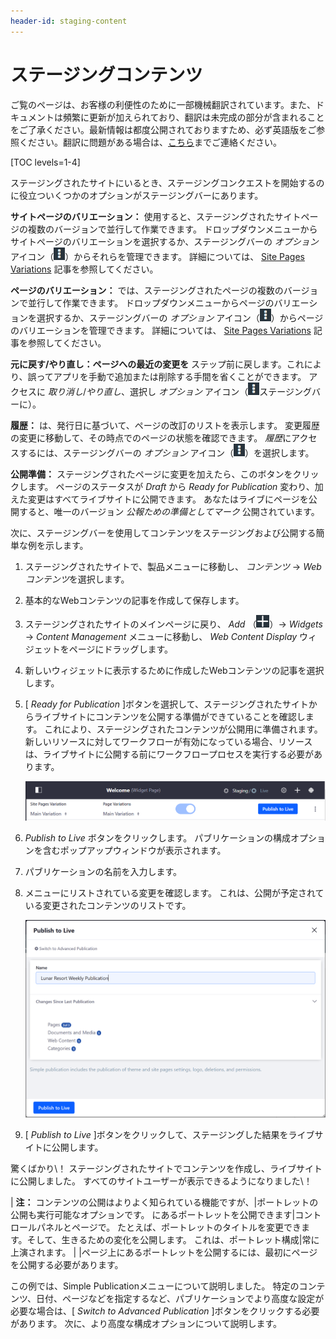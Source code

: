 ```yaml
---
header-id: staging-content
---
```


# ステージングコンテンツ

<p class="alert alert-info"><span class="wysiwyg-color-blue120">ご覧のページは、お客様の利便性のために一部機械翻訳されています。また、ドキュメントは頻繁に更新が加えられており、翻訳は未完成の部分が含まれることをご了承ください。最新情報は都度公開されておりますため、必ず英語版をご参照ください。翻訳に問題がある場合は、<a href="mailto:support-content-jp@liferay.com">こちら</a>までご連絡ください。</span></p>

[TOC levels=1-4]

ステージングされたサイトにいるとき、ステージングコンクエストを開始するのに役立ついくつかのオプションがステージングバーにあります。

**サイトページのバリエーション：** 使用すると、ステージングされたサイトページの複数のバージョンで並行して作業できます。 ドロップダウンメニューからサイトページのバリエーションを選択するか、ステージングバーの *オプション* アイコン（![Options](../../../../images/icon-options.png)）からそれらを管理できます。 詳細については、 [Site Pages Variations](/docs/7-1/user/-/knowledge_base/u/using-site-pages-variations) 記事を参照してください。

**ページのバリエーション：** では、ステージングされたページの複数のバージョンで並行して作業できます。 ドロップダウンメニューからページのバリエーションを選択するか、ステージングバーの *オプション* アイコン（![Options](../../../../images/icon-options.png)）からページのバリエーションを管理できます。 詳細については、 [Site Pages Variations](/docs/7-1/user/-/knowledge_base/u/using-site-pages-variations) 記事を参照してください。

**元に戻す/やり直し：ページへの最近の変更を** ステップ前に戻します。これにより、誤ってアプリを手動で追加または削除する手間を省くことができます。 アクセスに *取り消し*/*やり直し*、選択し *オプション* アイコン（![Options](../../../../images/icon-options.png)ステージングバーに）。

**履歴：** は、発行日に基づいて、ページの改訂のリストを表示します。 変更履歴の変更に移動して、その時点でのページの状態を確認できます。 *履歴*にアクセスするには、ステージングバーの *オプション* アイコン（![Options](../../../../images/icon-options.png)）を選択します。

**公開準備：** ステージングされたページに変更を加えたら、このボタンをクリックします。 ページのステータスが *Draft* から *Ready for Publication* 変わり、加えた変更はすべてライブサイトに公開できます。 あなたはライブにページを公開すると、唯一のバージョン *公報ための準備としてマーク* 公開されています。

次に、ステージングバーを使用してコンテンツをステージングおよび公開する簡単な例を示します。

1.  ステージングされたサイトで、製品メニューに移動し、 *コンテンツ* → *Webコンテンツ*を選択します。

2.  基本的なWebコンテンツの記事を作成して保存します。

3.  ステージングされたサイトのメインページに戻り、 *Add* （![Add](../../../../images/icon-add-app.png)）→ *Widgets* → *Content Management* メニューに移動し、 *Web Content Display* ウィジェットをページにドラッグします。

4.  新しいウィジェットに表示するために作成したWebコンテンツの記事を選択します。

5.  [ *Ready for Publication* ]ボタンを選択して、ステージングされたサイトからライブサイトにコンテンツを公開する準備ができていることを確認します。 これにより、ステージングされたコンテンツが公開用に準備されます。 新しいリソースに対してワークフローが有効になっている場合、リソースは、ライブサイトに公開する前にワークフロープロセスを実行する必要があります。

    ![図1：ステージングツールバーは、ライブサイトに公開できるかどうかを示します。](../../../../images/staging-publish-bar.png)

6.  *Publish to Live* ボタンをクリックします。 パブリケーションの構成オプションを含むポップアップウィンドウが表示されます。

7.  パブリケーションの名前を入力します。

8.  メニューにリストされている変更を確認します。 これは、公開が予定されている変更されたコンテンツのリストです。

    ![図2：シンプルなパブリケーションメニューには、前回のパブリケーション以降の変更とパブリケーションに名前を付ける方法が表示されます。](../../../../images/simple-staging-publication.png)

9.  [ *Publish to Live* ]ボタンをクリックして、ステージングした結果をライブサイトに公開します。

驚くばかり\！ ステージングされたサイトでコンテンツを作成し、ライブサイトに公開しました。 すべてのサイトユーザーが表示できるようになりました\！

| **注：** コンテンツの公開はよりよく知られている機能ですが、|ポートレットの公開も実行可能なオプションです。 にあるポートレットを公開できます|コントロールパネルとページで。 たとえば、ポートレットのタイトルを変更できます。そして、生きるための変化を公開します。 これは、ポートレット構成|常に上演されます。 | |ページ上にあるポートレットを公開するには、最初にページを公開する必要があります。

この例では、Simple Publicationメニューについて説明しました。 特定のコンテンツ、日付、ページなどを指定するなど、パブリケーションでより高度な設定が必要な場合は、[ *Switch to Advanced Publication* ]ボタンをクリックする必要があります。 次に、より高度な構成オプションについて説明します。
